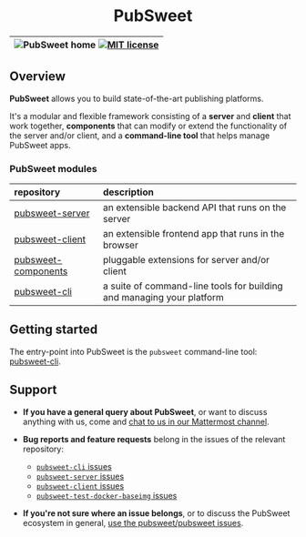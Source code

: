 <div width="100%" align="center"><h1>PubSweet</h1></div>

| ![PubSweet home](https://img.shields.io/badge/PubSweet-home-51c1bc.svg?style=flat&colorA=84509d) [![MIT license](https://img.shields.io/badge/license-MIT-e51879.svg)](https://gitlab.coko.foundation/pubsweet/pubsweet/raw/master/LICENSE) |
| :----: |

## Overview

**PubSweet** allows you to build state-of-the-art publishing platforms.

It's a modular and flexible framework consisting of a **server** and **client** that work together, **components** that can modify or extend the functionality of the server and/or client, and a **command-line tool** that helps manage PubSweet apps.

### PubSweet modules

| repository | description |
| :-------- | :-------- |
| [pubsweet-server](https://gitlab.coko.foundation/pubsweet/pubsweet-server) | an extensible backend API that runs on the server |
| [pubsweet-client](https://gitlab.coko.foundation/pubsweet/pubsweet-client) | an extensible frontend app that runs in the browser |
| [pubsweet-components](https://gitlab.coko.foundation/pubsweet/pubsweet-components) | pluggable extensions for server and/or client |
| [pubsweet-cli](https://gitlab.coko.foundation/pubsweet/pubsweet-cli) | a suite of command-line tools for building and managing your platform |

## Getting started

The entry-point into PubSweet is the `pubsweet` command-line tool: [pubsweet-cli](https://gitlab.coko.foundation/pubsweet/pubsweet-cli).

## Support

- **If you have a general query about PubSweet**, or want to discuss anything with us, come and [chat to us in our Mattermost channel](https://mattermost.coko.foundation/coko/channels/pubsweet).

- **Bug reports and feature requests** belong in the issues of the relevant repository:
  - [`pubsweet-cli` issues](https://gitlab.coko.foundation/pubsweet/pubsweet-cli/issues)
  - [`pubsweet-server` issues](https://gitlab.coko.foundation/pubsweet/pubsweet-server/issues)
  - [`pubsweet-client` issues](https://gitlab.coko.foundation/pubsweet/pubsweet-client/issues)
  - [`pubsweet-test-docker-baseimg` issues](https://gitlab.coko.foundation/pubsweet/pubsweet-test-docker-baseimg/issues)

- **If you're not sure where an issue belongs**, or to discuss the PubSweet ecosystem in general, [use the pubsweet/pubsweet issues](https://gitlab.coko.foundation/pubsweet/pubsweet/issues).
